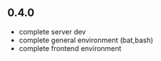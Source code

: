 ## 0.4.0

- complete server dev
- complete general environment (bat,bash)
- complete frontend environment
